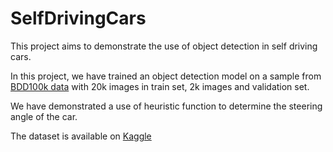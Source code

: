 # SelfDrivingCars 

This project aims to demonstrate the use of object detection in self driving cars. 

In this project, we have trained an object detection model on a sample from <a href="https://www.bdd100k.com/">BDD100k data</a>  with 20k images in train set, 2k images and validation set. 

We have demonstrated a use of heuristic function to determine the steering angle of the car. 

The dataset is available on <a href="https://www.kaggle.com/datasets/aayusmaanjain/bdd100k-for-self-driving-cars">Kaggle</a>